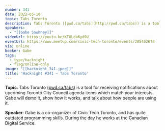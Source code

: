 ```yaml
---
number: 341
date: 2022-05-10
topic: Tabs Toronto
description: Tabs Toronto ([pwd.ca/tabs](http://pwd.ca/tabs)) is a tool for receiving notifications about upcoming Toronto City Council agenda items which match your interests. Gabe will demo it, show how it works, and talk about how people are using it.
speakers:
  - "[[Gabe Sawhney]]"
videoUrl: https://youtu.be/KTOLda6yd9U
eventUrl: https://www.meetup.com/civic-tech-toronto/events/285402678
via: online
booker: Gabe
tags:
  - type/hacknight
  - flag/online-only
image: "[[hacknight_341.jpeg]]"
title: 'Hacknight #341 – Tabs Toronto'
---
```

**Topic**:
Tabs Toronto ([pwd.ca/tabs](http://pwd.ca/tabs)) is a tool for receiving notifications about upcoming Toronto City Council agenda items which match your interests. Gabe will demo it, show how it works, and talk about how people are using it.

**Speaker**:
Gabe is a co-organizer of Civic Tech Toronto, and has quite outdated programming skills. During the day he works at the Canadian Digital Service.

